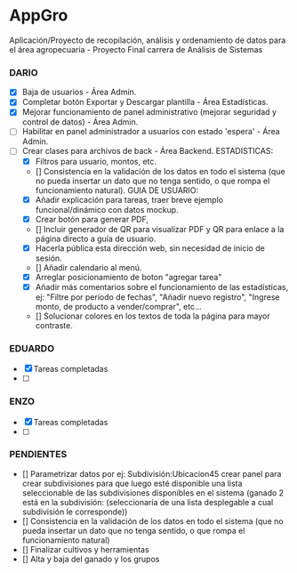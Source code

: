 # AppGro

Aplicación/Proyecto de recopilación, análisis y ordenamiento de datos para el área agropecuaria - Proyecto Final carrera de Análisis de Sistemas

### DARIO

- [x] Baja de usuarios - Área Admin.
- [x] Completar botón Exportar y Descargar plantilla - Área Estadísticas.
- [x] Mejorar funcionamiento de panel administrativo (mejorar seguridad y control de datos) - Área Admin.
- [ ] Habilitar en panel administrador a usuarios con estado 'espera' - Área Admin.
- [ ] Crear clases para archivos de back - Área Backend.
ESTADISTICAS:
    - [X] Filtros para usuario, montos, etc.
    - [] Consistencia en la validación de los datos en todo el sistema (que no pueda insertar un dato que no tenga sentido, o que rompa el funcionamiento natural).
GUIA DE USUARIO:
    - [X] Añadir explicación para tareas, traer breve ejemplo funcional/dinámico con datos mockup.
    - [X] Crear botón para generar PDF, 
    - [] Incluir generador de QR para visualizar PDF y QR para enlace a la página directo a guía de usuario.
    - [x] Hacerla pública esta dirección web, sin necesidad de inicio de sesión.
    - [] Añadir calendario al menú.
    - [x] Arreglar posicionamiento de boton "agregar tarea"
    - [x] Añadir más comentarios sobre el funcionamiento de las estadísticas, ej: "Filtre por periodo de fechas", "Añadir nuevo registro", "Ingrese monto, de producto a vender/comprar", etc...
    - [] Solucionar colores en los textos de toda la página para mayor contraste.

### EDUARDO

- [x] Tareas completadas
- [ ]

### ENZO

- [x] Tareas completadas
- [ ]

### PENDIENTES

- [] Parametrizar datos por ej: Subdivisión:Ubicacion45 crear panel para crear subdivisiones para que luego esté disponible una lista seleccionable de las subdivisiones disponibles en el sistema (ganado 2 está en la subdivisión: (seleccionaría de una lista desplegable a cual subdivisión le corresponde))
- [] Consistencia en la validación de los datos en todo el sistema (que no pueda insertar un dato que no tenga sentido, o que rompa el funcionamiento natural)
- [] Finalizar cultivos y herramientas
- [] Alta y baja del ganado y los grupos
